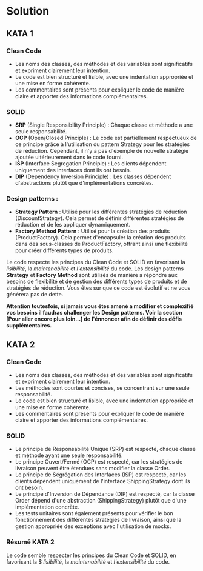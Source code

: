 # Solution

## KATA 1
### Clean Code
- Les noms des classes, des méthodes et des variables sont significatifs et expriment clairement leur intention.
- Le code est bien structuré et lisible, avec une indentation appropriée et une mise en forme cohérente.
- Les commentaires sont présents pour expliquer le code de manière claire et apporter des informations complémentaires.

### SOLID
- **SRP** (Single Responsibility Principle) : Chaque classe et méthode a une seule responsabilité.
- **OCP** (Open/Closed Principle) : Le code est partiellement respectueux de ce principe grâce à l'utilisation du pattern Strategy pour les stratégies de réduction. Cependant, il n'y a pas d'exemple de nouvelle stratégie ajoutée ultérieurement dans le code fourni.
- **ISP** (Interface Segregation Principle) : Les clients dépendent uniquement des interfaces dont ils ont besoin.
- **DIP** (Dependency Inversion Principle) : Les classes dépendent d'abstractions plutôt que d'implémentations concrètes.

### Design patterns :
- **Strategy Pattern** : Utilisé pour les différentes stratégies de réduction (DiscountStrategy). Cela permet de définir différentes stratégies de réduction et de les appliquer dynamiquement.
- **Factory Method Pattern** : Utilisé pour la création des produits (ProductFactory). Cela permet d'encapsuler la création des produits dans des sous-classes de ProductFactory, offrant ainsi une flexibilité pour créer différents types de produits.

Le code respecte les principes du Clean Code et SOLID en favorisant la *lisibilité*, la *maintenabilité* et *l'extensibilité* du code. 
Les design patterns **Strategy** et **Factory Method** sont utilisés de manière a  répondre aux besoins de flexibilité et de gestion des différents types de produits et de stratégies de réduction. Vous êtes sur que ce code est évolutif et ne vous générera pas de dette.

**Attention toutesfois, si jamais vous êtes amené a modifier et complexifié vos besoins il faudras challenger les Design patterns. Voir la section [Pour aller encore plus loin...] de l'énnoncer afin de définir des défis supplémentaires.**

## KATA 2
### Clean Code
- Les noms des classes, des méthodes et des variables sont significatifs et expriment clairement leur intention.
- Les méthodes sont courtes et concises, se concentrant sur une seule responsabilité.
- Le code est bien structuré et lisible, avec une indentation appropriée et une mise en forme cohérente.
- Les commentaires sont présents pour expliquer le code de manière claire et apporter des informations complémentaires.

### SOLID

- Le principe de Responsabilité Unique (SRP) est respecté, chaque classe et méthode ayant une seule responsabilité.
- Le principe Ouvert/Fermé (OCP) est respecté, car les stratégies de livraison peuvent être étendues sans modifier la classe Order.
- Le principe de Ségrégation des Interfaces (ISP) est respecté, car les clients dépendent uniquement de l'interface ShippingStrategy dont ils ont besoin.
- Le principe d'Inversion de Dépendance (DIP) est respecté, car la classe Order dépend d'une abstraction (ShippingStrategy) plutôt que d'une implémentation concrète.
- Les tests unitaires sont également présents pour vérifier le bon fonctionnement des différentes stratégies de livraison, ainsi que la gestion appropriée des exceptions avec l'utilisation de mocks.

### Résumé KATA 2
Le code semble respecter les principes du Clean Code et SOLID, en favorisant la $ *lisibilité*, la *maintenabilité* et *l'extensibilité* du code.
